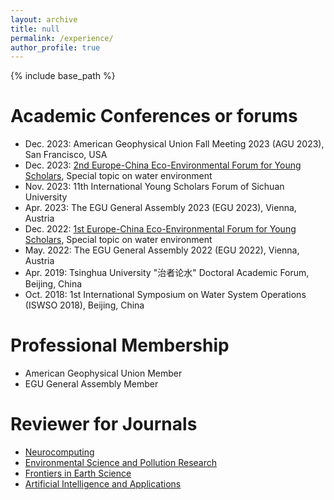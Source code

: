 ```yaml
---
layout: archive
title: null
permalink: /experience/
author_profile: true
---
```

{% include base_path %}
# Academic Conferences or forums
- Dec. 2023: American Geophysical Union Fall Meeting 2023 (AGU 2023), San Francisco, USA
- Dec. 2023: [2nd Europe-China Eco-Environmental Forum for Young Scholars](https://eu-cnees.com/english), Special topic on water environment
- Nov. 2023: 11th International Young Scholars Forum of Sichuan University
- Apr. 2023: The EGU General Assembly 2023 (EGU 2023), Vienna, Austria
- Dec. 2022: [1st Europe-China Eco-Environmental Forum for Young Scholars](https://eu-cnees.com/english), Special topic on water environment
- May. 2022: The EGU General Assembly 2022 (EGU 2022), Vienna, Austria
- Apr. 2019: Tsinghua University "治者论水" Doctoral Academic Forum, Beijing, China
- Oct. 2018: 1st International Symposium on Water System Operations (ISWSO 2018), Beijing, China

# Professional Membership
- American Geophysical Union Member
- EGU General Assembly Member

# Reviewer for Journals
- [Neurocomputing](https://www.journals.elsevier.com/neurocomputing)
- [Environmental Science and Pollution Research](https://www.springer.com/11356)
- [Frontiers in Earth Science](https://www.frontiersin.org/journals/earth-science)
- [Artificial Intelligence and Applications](https://ojs.bonviewpress.com/index.php/AIA/index)

<!-- # Reviewer for Conferences -->


<!-- - Conference paper review: COTA -->



<!-- # Conference organization  -->


<!-- # Internship and project experience -->


